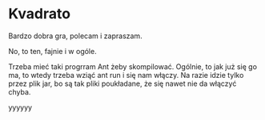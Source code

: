 # Kvadrato
Bardzo dobra gra, polecam i zapraszam.

No, to ten, fajnie i w ogóle.


Trzeba mieć taki progrram Ant żeby skompilować. Ogólnie, to jak już się go ma, to wtedy trzeba wziąć ant run i się nam włączy.
Na razie idzie tylko przez plik jar, bo są tak pliki poukładane, że się nawet nie da włączyć chyba.

yyyyyy
